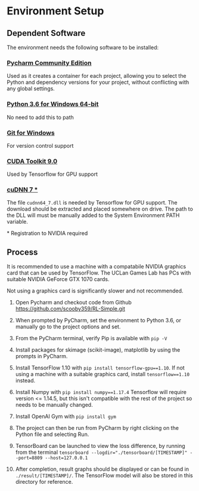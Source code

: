 # Environment Setup

## Dependent Software

The environment needs the following software to be installed:

### [Pycharm Community Edition](https://www.jetbrains.com/pycharm/)

Used as it creates a container for each project, allowing you to select the Python and dependency versions for your project, without conflicting with any global settings.

### [Python 3.6 for Windows 64-bit](https://www.python.org/ftp/python/3.6.7/python-3.6.7-amd64.exe)

No need to add this to path

### [Git for Windows](https://gitforwindows.org/)

For version control support

### [CUDA Toolkit 9.0]( https://developer.nvidia.com/cuda-90-download-archive)

Used by Tensorflow for GPU support

### [cuDNN 7 *](https://developer.nvidia.com/rdp/cudnn-download)

The file `cudnn64_7.dll` is needed by Tensorflow for GPU support. The download should be extracted and placed somewhere on drive. The path to the DLL will must be manually added to the System Environment PATH variable.

\* Registration to NVIDIA required

## Process

It is recommended to use a machine with a compatabile NVIDIA graphics card that can be used by TensorFlow. The UCLan Games Lab has PCs with suitable NVIDIA GeForce GTX 1070 cards.

Not using a graphics card is significantly slower and not recommended.

1. Open Pycharm and checkout code from Github <https://github.com/scooby359/RL-Simple.git>

2. When prompted by PyCharm, set the environment to Python 3.6, or manually go to the project options and set.

3. From the PyCharm terminal, verify Pip is available with `pip -V`

4. Install packages for skimage (scikit-image), matplotlib by using the prompts in PyCharm.

5. Install TensorFlow 1.10 with `pip install tensorflow-gpu==1.10`. If not using a machine with a suitable graphics card, install `tensorflow==1.10` instead.

6. Install Numpy with `pip install numpy==1.17.4`
Tensorflow will require version <= 1.14.5, but this isn't compatible with the rest of the project so needs to be manually changed.

7. Install OpenAI Gym with `pip install gym`

9. The project can then be run from PyCharm by right clicking on the Python file and selecting Run.

10. TensorBoard can be launched to view the loss difference, by running from the terminal `tensorboard --logdir="./tensorboard/[TIMESTAMP]" --port=8809 --host=127.0.0.1`

11. After completion, result graphs should be displayed or can be found in `./result/[TIMESTAMP]/`. The TensorFlow model will also be stored in this directory for reference.